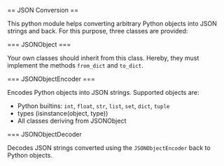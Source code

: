 == JSON Conversion ==

This python module helps converting arbitrary Python objects into JSON strings and back. For this purpose,
three classes are provided:

=== JSONObject ===

Your own classes should inherit from this class. Hereby, they must implement the methods `from_dict` and
`to_dict`.


=== JSONObjectEncoder ===

Encodes Python objects into JSON strings. Supported objects are:

* Python builtins: `int`, `float`, `str`, `list`, `set`, `dict`, `tuple`
* types (isinstance(object, type))
* All classes deriving from JSONObject

=== JSONObjectDecoder

Decodes JSON strings converted using the `JSONObjectEncoder` back to Python objects.


